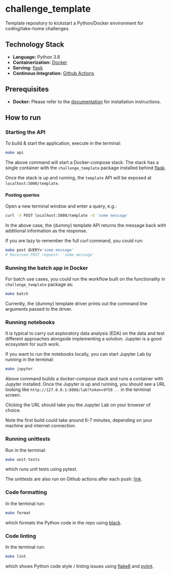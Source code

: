 # challenge_template

Template repository to kickstart a Python/Docker environment for coding/take-home challenges.

## Technology Stack

- **Language:** Python 3.8
- **Containerization:** [Docker](https://www.docker.com/)
- **Serving:** [flask](https://flask.palletsprojects.com/en/2.1.x/)
- **Continous Integration:** [Github Actions](https://github.com/sertansenturk/coding-challenge-template/actions)

## Prerequisites

- **Docker:** Please refer to the [documentation](https://docs.docker.com/get-docker/) for installation instructions.

## How to run

### Starting the API

To build & start the application, execute in the terminal:

```bash
make api
```

The above command will start a Docker-compose stack. The stack has a single container with the `challenge_template` package installed behind [flask](https://flask.palletsprojects.com/en/2.1.x/).

Once the stack is up and running, the `template` API will be exposed at `localhost:5000/template`.

#### Posting queries

Open a new terminal window and enter a query, e.g.:

```bash
curl -X POST localhost:5000/template -d 'some message'
```

In the above case, the (dummy) template API returns the message back with additional information as the response.

If you are lazy to remember the full curl command, you could run:

```bash
make post QUERY='some message'
# Received POST request: 'some message'
```

### Running the batch app in Docker

For batch use cases, you could run the workflow built on the functionality in `challenge_template` package as:

```bash
make batch
```

Currently, the (dummy) template driver prints out the command line arguments passed to the driver.

### Running notebooks

It is typical to carry out exploratory data analysis (EDA) on the data and test different approaches alongside implementing a solution. Jupyter is a good ecosystem for such work.

If you want to run the notebooks locally, you can start Jupyter Lab by running in the terminal:

```bash
make jupyter
```

Above command builds a docker-compose stack and runs a container with Jupyter installed. Once the Jupyter is up and running, you should see a URL looking like `http://127.0.0.1:8888/lab?token=9f59...` in the terminal screen.

Clicking the URL should take you the Jupyter Lab on your browser of choice.

Note the first build could take around 6-7 minutes, depending on your machine and internet connection.

### Running unittests

Run in the terminal:

```bash
make unit-tests 
```

which runs unit tests using pytest.

The unittests are also run on Github actions after each push: [link](https://github.com/sertansenturk/challenge_template/actions).

### Code formatting

In the terminal run:

```bash
make format
```

which formats the Python code in the repo using [black](https://black.readthedocs.io/en/stable/).

### Code linting

In the terminal run:

```bash
make lint
```

which shows Python code style / linting issues using [flake8](https://flake8.pycqa.org/en/latest/) and [pylint](https://pylint.pycqa.org/en/latest/).
